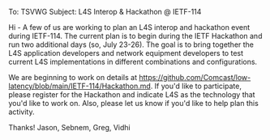 To: TSVWG
Subject: L4S Interop & Hackathon @ IETF-114

Hi - A few of us are working to plan an L4S interop and hackathon event during IETF-114. The current plan is to begin during the IETF Hackathon and run two additional days (so, July 23-26). The goal is to bring together the L4S application developers and network equipment developers to test current L4S implementations in different combinations and configurations.

We are beginning to work on details at https://github.com/Comcast/low-latency/blob/main/IETF-114/Hackathon.md. If you'd like to participate, please register for the Hackathon and indicate L4S as the technology that you'd like to work on.  Also, please let us know if you'd like to help plan this activity. 

Thanks!
Jason, Sebnem, Greg, Vidhi

